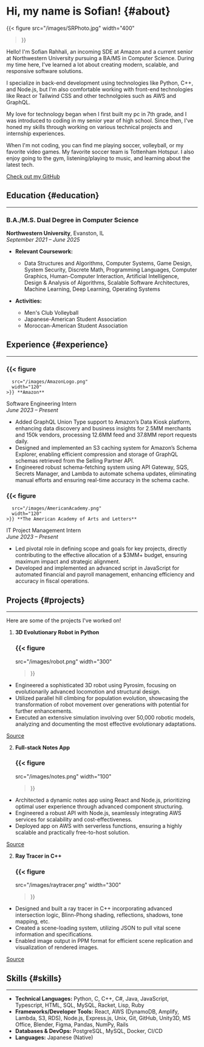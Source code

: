 # Hi, my name is Sofian! {#about}

{{< figure
    src="/images/SRPhoto.jpg"
    width="400"
>}}

Hello! I'm Sofian Rahhali, an incoming SDE at Amazon and a current senior at Northwestern University pursuing a BA/MS in Computer Science.
During my time here, I've learned a lot about creating modern, scalable, and responsive software solutions.

I specialize in back-end development using technologies like Python, C++, and Node.js, but I'm
also comfortable working with front-end technologies like React or Tailwind CSS and other technolgoies such as AWS and GraphQL.

My love for technology began when I first built my pc in 7th grade, and I was introduced to coding in my senior year of high school. 
Since then, I've honed my skills through working on various technical projects and internship experiences. 

When I'm not coding, you can find me playing soccer, volleyball, or my favorite video games. My favorite soccer team is Tottenham Hotspur.
I also enjoy going to the gym, listening/playing to music, and learning about the latest tech. 

[Check out my GitHub](https://github.com/SofianR2)

## Education {#education}
---
### B.A./M.S. Dual Degree in Computer Science  
**Northwestern University**, Evanston, IL  
_September 2021 – June 2025_  
- **Relevant Coursework:**  
  -  Data Structures and Algorithms, Computer Systems, Game Design, System Security, Discrete Math, Programming Languages, Computer Graphics, Human-Computer Interaction, Artificial Intelligence, Design & Analysis of Algorithms, Scalable Software Architectures, Machine Learning, Deep Learning,  Operating Systems

- **Activities:**
  - Men's Club Volleyball  
  - Japanese-American Student Association
  - Moroccan-American Student Association

## Experience {#experience}
---
### {{< figure
      src="/images/AmazonLogo.png"
      width="120"
    >}} **Amazon**
    
Software Engineering Intern  
*June 2023 – Present*  
- Added GraphQL Union Type support to Amazon’s Data Kiosk platform, enhancing data discovery and business
insights for 2.5MM merchants and 150k vendors, processing 12.6MM feed and 37.8MM report requests daily.
- Designed and implemented an S3 caching system for Amazon’s Schema Explorer, enabling efficient compression and
storage of GraphQL schemas retrieved from the Selling Partner API.
- Engineered robust schema-fetching system using API Gateway, SQS, Secrets Manager, and Lambda to automate
schema updates, eliminating manual efforts and ensuring real-time accuracy in the schema cache.

### {{< figure
      src="/images/AmericanAcademy.png"
      width="120"
    >}} **The American Academy of Arts and Letters** 
    
IT Project Management Intern  
*June 2023 – Present*  
- Led pivotal role in defining scope and goals for key projects, directly contributing to the effective allocation of a
$3MM+ budget, ensuring maximum impact and strategic alignment.
- Developed and implemented an advanced script in JavaScript for automated financial and payroll management,
enhancing efficiency and accuracy in fiscal operations.

## Projects {#projects}
---
Here are some of the projects I've worked on!

1. **3D Evolutionary Robot in Python**  
   ### {{< figure
      src="/images/robot.png"
      width="300"
    >}}
- Engineered a sophisticated 3D robot using Pyrosim, focusing on evolutionarily advanced locomotion and structural
design.
- Utilized parallel hill climbing for population evolution, showcasing the transformation of robot movement over
generations with potential for further enhancements.
- Executed an extensive simulation involving over 50,000 robotic models, analyzing and documenting the most
effective evolutionary adaptations.

[Source](https://github.com/SofianR2/mybots)

2. **Full-stack Notes App**
   ### {{< figure
      src="/images/notes.png"
      width="100"
    >}}  
- Architected a dynamic notes app using React and Node.js, prioritizing optimal user experience through advanced
component structuring.
- Engineered a robust API with Node.js, seamlessly integrating AWS services for scalability and cost-effectiveness.
- Deployed app on AWS with serverless functions, ensuring a highly scalable and practically free-to-host solution.

[Source](https://github.com/SofianR2/NotesList)

2. **Ray Tracer in C++**
   ### {{< figure
      src="/images/raytracer.png"
      width="300"
    >}}  
- Designed and built a ray tracer in C++ incorporating advanced intersection logic, Blinn-Phong shading, reflections,
shadows, tone mapping, etc.
- Created a scene-loading system, utilizing JSON to pull vital scene information and specifications.
- Enabled image output in PPM format for efficient scene replication and visualization of rendered images.

[Source](https://github.com/SofianR2/Ray-Tracer)


## Skills {#skills}
---
- **Technical Languages:** Python, C, C++, C#, Java, JavaScript, Typescript, HTML, SQL, MySQL, Racket, Lisp, Ruby
- **Frameworks/Developer Tools:** React, AWS (DynamoDB, Amplify, Lambda, S3, RDS), Node.js, Express.js, Unix,
Git, GitHub, Unity3D, MS Office, Blender, Figma, Pandas, NumPy, Rails
- **Databases & DevOps:** PostgreSQL, MySQL, Docker, CI/CD  
- **Languages:** Japanese (Native)


